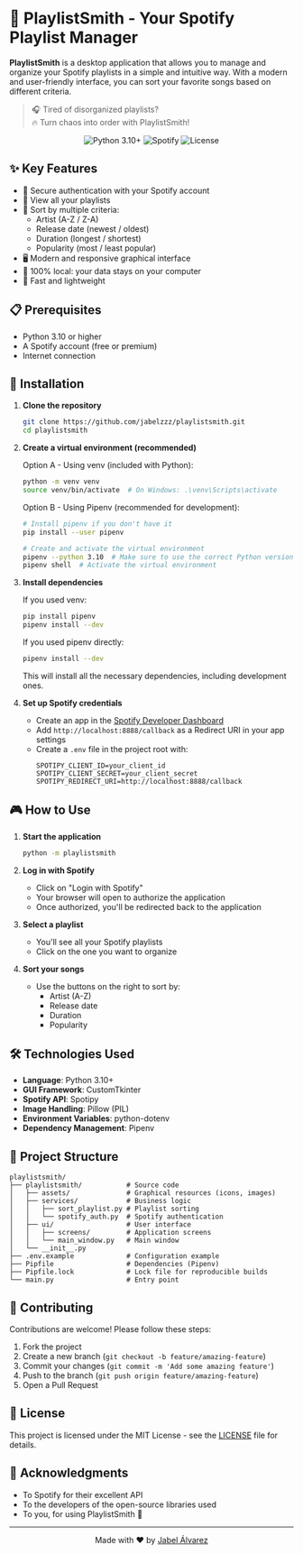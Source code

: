 # 🎵 PlaylistSmith - Your Spotify Playlist Manager

**PlaylistSmith** is a desktop application that allows you to manage and organize your Spotify playlists in a simple and intuitive way. With a modern and user-friendly interface, you can sort your favorite songs based on different criteria.

> 🎧 Tired of disorganized playlists?  
> 🔥 Turn chaos into order with PlaylistSmith!

<p align="center">
  <img src="https://img.shields.io/badge/Python-3.10+-blue?logo=python&logoColor=white" alt="Python 3.10+">
  <img src="https://img.shields.io/badge/Spotify-1DB954?logo=spotify&logoColor=white" alt="Spotify">
  <img src="https://img.shields.io/badge/License-MIT-green" alt="License">
</p>

## ✨ Key Features

- 🔐 Secure authentication with your Spotify account
- 🎵 View all your playlists
- 🧠 Sort by multiple criteria:
  - Artist (A-Z / Z-A)
  - Release date (newest / oldest)
  - Duration (longest / shortest)
  - Popularity (most / least popular)
- 🖥️ Modern and responsive graphical interface
- 💾 100% local: your data stays on your computer
- 🚀 Fast and lightweight

## 📋 Prerequisites

- Python 3.10 or higher
- A Spotify account (free or premium)
- Internet connection

## 🚀 Installation

1. **Clone the repository**
   ```bash
   git clone https://github.com/jabelzzz/playlistsmith.git
   cd playlistsmith
   ```

2. **Create a virtual environment (recommended)**

   Option A - Using venv (included with Python):
   ```bash
   python -m venv venv
   source venv/bin/activate  # On Windows: .\venv\Scripts\activate
   ```

   Option B - Using Pipenv (recommended for development):
   ```bash
   # Install pipenv if you don't have it
   pip install --user pipenv
   
   # Create and activate the virtual environment
   pipenv --python 3.10  # Make sure to use the correct Python version
   pipenv shell  # Activate the virtual environment
   ```

3. **Install dependencies**

   If you used venv:
   ```bash
   pip install pipenv
   pipenv install --dev
   ```

   If you used pipenv directly:
   ```bash
   pipenv install --dev
   ```

   This will install all the necessary dependencies, including development ones.

4. **Set up Spotify credentials**
   - Create an app in the [Spotify Developer Dashboard](https://developer.spotify.com/dashboard/)
   - Add `http://localhost:8888/callback` as a Redirect URI in your app settings
   - Create a `.env` file in the project root with:
     ```
     SPOTIPY_CLIENT_ID=your_client_id
     SPOTIPY_CLIENT_SECRET=your_client_secret
     SPOTIPY_REDIRECT_URI=http://localhost:8888/callback
     ```

## 🎮 How to Use

1. **Start the application**
   ```bash
   python -m playlistsmith
   ```

2. **Log in with Spotify**
   - Click on "Login with Spotify"
   - Your browser will open to authorize the application
   - Once authorized, you'll be redirected back to the application

3. **Select a playlist**
   - You'll see all your Spotify playlists
   - Click on the one you want to organize

4. **Sort your songs**
   - Use the buttons on the right to sort by:
     - Artist (A-Z)
     - Release date
     - Duration
     - Popularity

## 🛠️ Technologies Used

- **Language**: Python 3.10+
- **GUI Framework**: CustomTkinter
- **Spotify API**: Spotipy
- **Image Handling**: Pillow (PIL)
- **Environment Variables**: python-dotenv
- **Dependency Management**: Pipenv

## 📁 Project Structure

```
playlistsmith/
├── playlistsmith/           # Source code
│   ├── assets/              # Graphical resources (icons, images)
│   ├── services/            # Business logic
│   │   ├── sort_playlist.py # Playlist sorting
│   │   └── spotify_auth.py  # Spotify authentication
│   ├── ui/                  # User interface
│   │   ├── screens/         # Application screens
│   │   └── main_window.py   # Main window
│   └── __init__.py
├── .env.example             # Configuration example
├── Pipfile                  # Dependencies (Pipenv)
├── Pipfile.lock             # Lock file for reproducible builds
└── main.py                  # Entry point
```

## 🤝 Contributing

Contributions are welcome! Please follow these steps:

1. Fork the project
2. Create a new branch (`git checkout -b feature/amazing-feature`)
3. Commit your changes (`git commit -m 'Add some amazing feature'`)
4. Push to the branch (`git push origin feature/amazing-feature`)
5. Open a Pull Request

## 📄 License

This project is licensed under the MIT License - see the [LICENSE](LICENSE) file for details.

## 🙏 Acknowledgments

- To Spotify for their excellent API
- To the developers of the open-source libraries used
- To you, for using PlaylistSmith 🎵

---

<p align="center">
  Made with ❤️ by <a href="https://github.com/jabelzzz">Jabel Álvarez</a>
</p>
